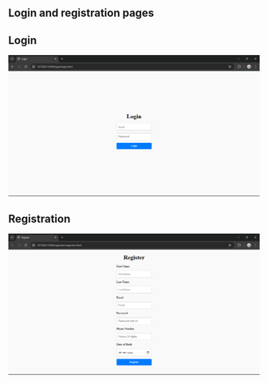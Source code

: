 ## Login and registration pages


## Login 
![alt text](image-1.png)

## Registration 
![alt text](image.png)
